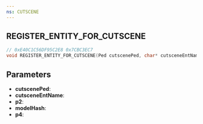 ```yaml
---
ns: CUTSCENE
---
```

## REGISTER_ENTITY_FOR_CUTSCENE

```c
// 0xE40C1C56DF95C2E8 0x7CBC3EC7
void REGISTER_ENTITY_FOR_CUTSCENE(Ped cutscenePed, char* cutsceneEntName, int p2, Hash modelHash, int p4);
```


## Parameters
* **cutscenePed**: 
* **cutsceneEntName**: 
* **p2**: 
* **modelHash**: 
* **p4**: 

